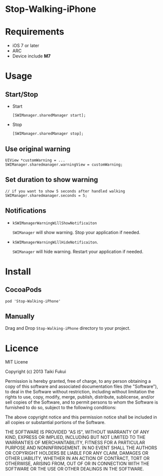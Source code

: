 # Stop-Walking-iPhone

# Requirements
- iOS 7 or later
- ARC
- Device include **M7**

# Usage

## Start/Stop

- Start

    ``` objc
    [SWIManager.sharedManager start];
    ```

- Stop

    ``` objc
    [SWIManager.sharedManager stop];
    ```

## Use original warning

``` objc
UIView *customWarning = ...
SWIManager.sharedmanager.warningView = customWarning;
```

## Set duration to show warning

``` objc
// if you want to show 5 seconds after handled walking
SWIManager.sharedmanager.seconds = 5;
```

## Notifications

- `kSWIManagerWarningWillShowNotificaiton`

    `SWIManager` will show warning. Stop your application if needed.

- `kSWIManagerWarningWillHideNotificaiton`.

    `SWIManager` will hide warning. Restart your application if needed.

# Install

## CocoaPods
```
pod 'Stop-Walking-iPhone'
```

## Manually
Drag and Drop `Stop-Walking-iPhone` directory to your project.

# Licence
MIT Licene

Copyright (c) 2013 Taiki Fukui

Permission is hereby granted, free of charge, to any person obtaining a copy of this software and associated documentation files (the "Software"), to deal in the Software without restriction, including without limitation the rights to use, copy, modify, merge, publish, distribute, sublicense, and/or sell copies of the Software, and to permit persons to whom the Software is furnished to do so, subject to the following conditions:

The above copyright notice and this permission notice shall be included in all copies or substantial portions of the Software.

THE SOFTWARE IS PROVIDED "AS IS", WITHOUT WARRANTY OF ANY KIND, EXPRESS OR IMPLIED, INCLUDING BUT NOT LIMITED TO THE WARRANTIES OF MERCHANTABILITY, FITNESS FOR A PARTICULAR PURPOSE AND NONINFRINGEMENT. IN NO EVENT SHALL THE AUTHORS OR COPYRIGHT HOLDERS BE LIABLE FOR ANY CLAIM, DAMAGES OR OTHER LIABILITY, WHETHER IN AN ACTION OF CONTRACT, TORT OR OTHERWISE, ARISING FROM, OUT OF OR IN CONNECTION WITH THE SOFTWARE OR THE USE OR OTHER DEALINGS IN THE SOFTWARE.
